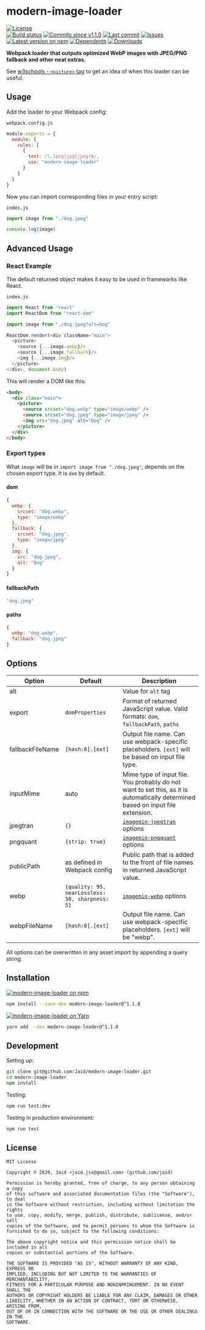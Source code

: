 # modern-image-loader


<a href="https://raw.githubusercontent.com/Jaid/modern-image-loader/master/license.txt"><img src="https://img.shields.io/github/license/Jaid/modern-image-loader?style=flat-square" alt="License"/></a>  
<a href="https://actions-badge.atrox.dev/Jaid/modern-image-loader/goto"><img src="https://img.shields.io/endpoint.svg?style=flat-square&url=https%3A%2F%2Factions-badge.atrox.dev%2FJaid%2Fmodern-image-loader%2Fbadge" alt="Build status"/></a> <a href="https://github.com/Jaid/modern-image-loader/commits"><img src="https://img.shields.io/github/commits-since/Jaid/modern-image-loader/v1.1.0?style=flat-square&logo=github" alt="Commits since v1.1.0"/></a> <a href="https://github.com/Jaid/modern-image-loader/commits"><img src="https://img.shields.io/github/last-commit/Jaid/modern-image-loader?style=flat-square&logo=github" alt="Last commit"/></a> <a href="https://github.com/Jaid/modern-image-loader/issues"><img src="https://img.shields.io/github/issues/Jaid/modern-image-loader?style=flat-square&logo=github" alt="Issues"/></a>  
<a href="https://npmjs.com/package/modern-image-loader"><img src="https://img.shields.io/npm/v/modern-image-loader?style=flat-square&logo=npm&label=latest%20version" alt="Latest version on npm"/></a> <a href="https://github.com/Jaid/modern-image-loader/network/dependents"><img src="https://img.shields.io/librariesio/dependents/npm/modern-image-loader?style=flat-square&logo=npm" alt="Dependents"/></a> <a href="https://npmjs.com/package/modern-image-loader"><img src="https://img.shields.io/npm/dm/modern-image-loader?style=flat-square&logo=npm" alt="Downloads"/></a>

**Webpack loader that outputs optimized WebP images with JPEG/PNG fallback and other neat extras.**


See [w3schools - `<picture>` tag](https://www.w3schools.com/tags/tag_picture.asp) to get an idea of when this loader can be useful.





## Usage

Add the loader to your Webpack config:

`webpack.config.js`
```javascript
module.exports = {
  module: {
    rules: [
      {
        test: /\.(png|jpg|jpeg)$/,
        use: "modern-image-loader"
      }
    ]
  }
}
```

Now you can import corresponding files in your entry script:

`index.js`
```javascript
import image from "./dog.jpeg"

console.log(image)
```

## Advanced Usage

### React Example

The default returned object makes it easy to be used in frameworks like React.

`index.js`
```javascript
import React from "react"
import ReactDom from "react-dom"

import image from "./dog.jpeg?alt=Dog"

ReactDom.render(<div className="main">
  <picture>
    <source {...image.webp}/>
    <source {...image.fallback}/>
    <img {...image.img}/>
  </picture>
</div>, document.body)
```

This will render a DOM like this:

```html
<body>
  <div class="main">
    <picture>
      <source srcset="dog.webp" type="image/webp" />
      <source srcset="dog.jpeg" type="image/jpeg" />
      <img src="dog.jpeg" alt="Dog" />
    </picture>
  </div>
</body>
```

### Export types

What `image` will be in `import image from "./dog.jpeg"`, depends on the chosen export type. It is `dom` by default.

#### dom

```javascript
{
  webp: {
    srcset: "dog.webp",
    type: "image/webp"
  },
  fallback: {
    srcset: "dog.jpeg",
    type: "image/jpeg"
  },
  img: {
    src: "dog.jpeg",
    alt: "Dog"
  }
}
```

#### fallbackPath

```javascript
"dog.jpeg"
```

#### paths

```javascript
{
  webp: "dog.webp",
  fallback: "dog.jpeg"
}
```

## Options

Option|Default|Description
---|---|---
alt||Value for `alt` tag
export|`domProperties`|Format of returned JavaScript value. Valid formats: `dom`, `fallbackPath`, `paths`
fallbackFileName|`[hash:8].[ext]`|Output file name. Can use webpack-specific placeholders. `[ext]` will be based on input file type.
inputMime|auto|Mime type of input file. You probably do not want to set this, as it is automatically determined based on input file extension.
jpegtran|`{}`|[`imagemin-jpegtran`](https://www.npmjs.com/package/imagemin-jpegtran) options
pngquant|`{strip: true}`|[`imagemin-pngquant`](https://www.npmjs.com/package/imagemin-pngquant) options
publicPath|as defined in Webpack config|Public path that is added to the front of file names in returned JavaScript value.
webp|`{quality: 95, nearLossless: 50, sharpness: 5}`|[`imagemin-webp`](https://www.npmjs.com/package/imagemin-webp) options
webpFileName|`[hash:8].[ext]`|Output file name. Can use webpack-specific placeholders. `[ext]` will be "webp".

All options can be overwritten in any asset import by appending a query string.

## Installation
<a href="https://npmjs.com/package/modern-image-loader"><img src="https://img.shields.io/badge/npm-modern--image--loader-C23039?style=flat-square&logo=npm" alt="modern-image-loader on npm"/></a>
```bash
npm install --save-dev modern-image-loader@^1.1.0
```
<a href="https://yarnpkg.com/package/modern-image-loader"><img src="https://img.shields.io/badge/Yarn-modern--image--loader-2F8CB7?style=flat-square&logo=yarn&logoColor=white" alt="modern-image-loader on Yarn"/></a>
```bash
yarn add --dev modern-image-loader@^1.1.0
```








## Development



Setting up:
```bash
git clone git@github.com:Jaid/modern-image-loader.git
cd modern-image-loader
npm install
```
Testing:
```bash
npm run test:dev
```
Testing in production environment:
```bash
npm run test
```


## License
```text
MIT License

Copyright © 2020, Jaid <jaid.jsx@gmail.com> (github.com/jaid)

Permission is hereby granted, free of charge, to any person obtaining a copy
of this software and associated documentation files (the "Software"), to deal
in the Software without restriction, including without limitation the rights
to use, copy, modify, merge, publish, distribute, sublicense, and/or sell
copies of the Software, and to permit persons to whom the Software is
furnished to do so, subject to the following conditions:

The above copyright notice and this permission notice shall be included in all
copies or substantial portions of the Software.

THE SOFTWARE IS PROVIDED "AS IS", WITHOUT WARRANTY OF ANY KIND, EXPRESS OR
IMPLIED, INCLUDING BUT NOT LIMITED TO THE WARRANTIES OF MERCHANTABILITY,
FITNESS FOR A PARTICULAR PURPOSE AND NONINFRINGEMENT. IN NO EVENT SHALL THE
AUTHORS OR COPYRIGHT HOLDERS BE LIABLE FOR ANY CLAIM, DAMAGES OR OTHER
LIABILITY, WHETHER IN AN ACTION OF CONTRACT, TORT OR OTHERWISE, ARISING FROM,
OUT OF OR IN CONNECTION WITH THE SOFTWARE OR THE USE OR OTHER DEALINGS IN THE
SOFTWARE.
```
